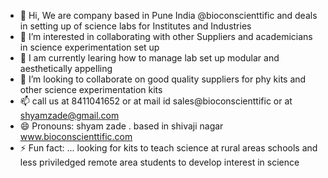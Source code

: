 - 👋 Hi, We are company based in Pune India @bioconscienttific and deals in setting up of science labs for Institutes and Industries 
- 👀 I’m interested in collaborating with other Suppliers and academicians in science experimentation set up 
- 🌱 I am currently learing how to manage lab set up modular and aesthetically appelling 
- 💞️ I’m looking to collaborate on good quality suppliers for phy kits and other science experimentation kits 
- 📫 call us at 8411041652 or at mail id sales@bioconscienttific or at shyamzade@gmail.com 
- 😄 Pronouns: shyam zade . based in shivaji nagar www.bioconscienttific.com 
- ⚡ Fun fact: ... looking for kits to teach science at rural areas schools and less priviledged remote area students to develop interest in science 

<!---
bioconscienttific/bioconscienttific is a ✨ special ✨ repository because its `README.md` (this file) appears on your GitHub profile.
You can click the Preview link to take a look at your changes.
--->
